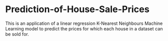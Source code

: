# Prediction-of-House-Sale-Prices

This is an application of a linear regression K-Nearest Neighbours Machine Learning model to predict the prices for which each house in a dataset can be sold for.
